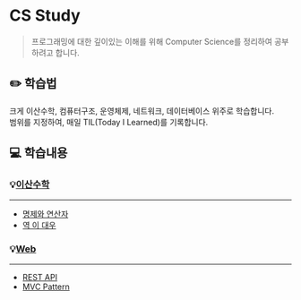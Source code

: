 # CS Study
> 프로그래밍에 대한 깊이있는 이해를 위해 Computer Science를 정리하여 공부하려고 합니다.

## ✏️ 학습법
크게 이산수학, 컴퓨터구조, 운영체제, 네트워크, 데이터베이스 위주로 학습합니다. <br/>
범위를 지정하여, 매일 TIL(Today I Learned)를 기록합니다.

## 💻 학습내용

### 💡[이산수학](이산수학/README.md)
---
- [명제와 연산자](이산수학/01_명제와연산자.md)
- [역 이 대우](이산수학/02_역_이_대우.md)


### 💡[Web](WEB/readme.md)
---
- [REST API](web/REST_API.md)
- [MVC Pattern](web/MVC_pattern.md)
